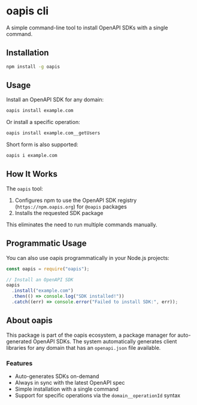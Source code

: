 # oapis cli

A simple command-line tool to install OpenAPI SDKs with a single command.

## Installation

```bash
npm install -g oapis
```

## Usage

Install an OpenAPI SDK for any domain:

```bash
oapis install example.com
```

Or install a specific operation:

```bash
oapis install example.com__getUsers
```

Short form is also supported:

```bash
oapis i example.com
```

## How It Works

The `oapis` tool:

1. Configures npm to use the OpenAPI SDK registry (`https://npm.oapis.org`) for `@oapis` packages
2. Installs the requested SDK package

This eliminates the need to run multiple commands manually.

## Programmatic Usage

You can also use oapis programmatically in your Node.js projects:

```javascript
const oapis = require("oapis");

// Install an OpenAPI SDK
oapis
  .install("example.com")
  .then(() => console.log("SDK installed!"))
  .catch((err) => console.error("Failed to install SDK:", err));
```

## About oapis

This package is part of the oapis ecosystem, a package manager for auto-generated OpenAPI SDKs. The system automatically generates client libraries for any domain that has an `openapi.json` file available.

### Features

- Auto-generates SDKs on-demand
- Always in sync with the latest OpenAPI spec
- Simple installation with a single command
- Support for specific operations via the `domain__operationId` syntax
